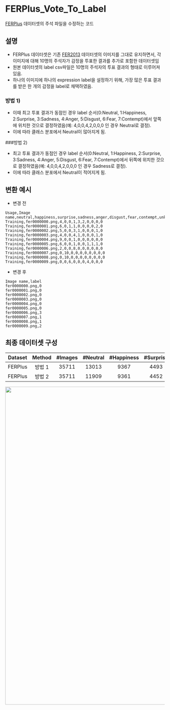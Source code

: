 # FERPlus_Vote_To_Label
[FERPlus](https://github.com/microsoft/FERPlus) 데이터셋의 주석 파일을 수정하는 코드

## 설명
- FERPlus 데이터셋은 기존 [FER2013](https://www.kaggle.com/datasets/msambare/fer2013) 데이터셋의 이미지를 그대로 유지하면서, 각 이미지에 대해 10명의 주석자가 감정을 투표한 결과를 추가로 포함한 데이터셋임
- 원본 데이터셋의 label csv파일은 10명의 주석자의 투표 결과의 형태로 이루어져 있음.
- 하나의 이미지에 하나의 expression label을 설정하기 위해, 가장 많은 투표 결과를 받은 한 개의 감정을 label로 채택하였음.


### 방법 1)
- 이때 최고 투표 결과가 동점인 경우 label 순서(0:Neutral, 1:Happiness, 2:Surprise, 3:Sadness, 4:Anger, 5:Disgust, 6:Fear, 7:Contempt)에서 앞쪽에 위치한 것으로 결정하였음(예: 4,0,0,4,2,0,0,0 인 경우 Neutral로 결정).
- 이에 따라 클래스 분포에서 Neutral이 많아지게 됨.

###방법 2)
- 최고 투표 결과가 동점인 경우 label 순서(0:Neutral, 1:Happiness, 2:Surprise, 3:Sadness, 4:Anger, 5:Disgust, 6:Fear, 7:Contempt)에서 뒤쪽에 위치한 것으로 결정하였음(예: 4,0,0,4,2,0,0,0 인 경우 Sadness로 결정).
- 이에 따라 클래스 분포에서 Neutral이 적어지게 됨.

## 변환 예시
- 변경 전
```
Usage,Image name,neutral,happiness,surprise,sadness,anger,disgust,fear,contempt,unknown,NF
Training,fer0000000.png,4,0,0,1,3,2,0,0,0,0
Training,fer0000001.png,6,0,1,1,0,0,0,0,2,0
Training,fer0000002.png,5,0,0,3,1,0,0,0,1,0
Training,fer0000003.png,4,0,0,4,1,0,0,0,1,0
Training,fer0000004.png,9,0,0,1,0,0,0,0,0,0
Training,fer0000005.png,6,0,0,1,0,0,1,1,1,0
Training,fer0000006.png,2,0,0,8,0,0,0,0,0,0
Training,fer0000007.png,0,10,0,0,0,0,0,0,0,0
Training,fer0000008.png,0,10,0,0,0,0,0,0,0,0
Training,fer0000009.png,0,0,6,0,0,0,4,0,0,0
```

- 변경 후
```
Image name,label
fer0000000.png,0
fer0000001.png,0
fer0000002.png,0
fer0000003.png,0
fer0000004.png,0
fer0000005.png,0
fer0000006.png,3
fer0000007.png,1
fer0000008.png,1
fer0000009.png,2
```

## 최종 데이터셋 구성

| **Dataset** | **Method** | **#Images** | **#Neutral** | **#Happiness** | **#Surprise** | **#Sadness** | **#Anger** | **#Disgust** | **#Fear** | **#Contempt** |
| :---------: | :--------: | :---------: | :----------: | :------------: | :-----------: | :----------: | :--------: | :----------: | :-------: | :-----------: |
| FERPlus     | 방법 1     | 35711       | 13013        | 9367           | 4493          | 4415         | 3124       | 253          | 825       | 221           |
| FERPlus     | 방법 2     | 35711       | 11909        | 9361           | 4452          | 4903         | 3343       | 351          | 1062      | 330           |



<img src="" width="1000">
